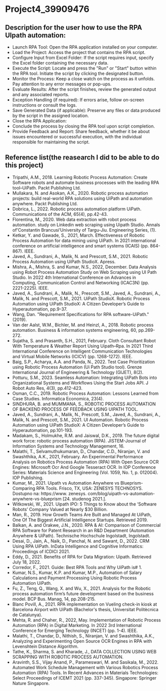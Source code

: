 # Project4_39909476
## Description for the user how to use the RPA UIpath automation:  
- Launch RPA Tool: Open the RPA application installed on your computer.
- Load the Project: Access the project that contains the RPA script.
- Configure Input from Excel Folder: If the script requires input, specify the Excel folder containing the necessary data.
- Execute the Script: Locate and press the "Run" or "Start" button within the RPA tool. Initiate the script by clicking the designated button.
- Monitor the Process: Keep a close watch on the process as it unfolds. Pay attention to any error messages or pop-ups.
- Evaluate Results: After the script finishes, review the generated output and any associated reports.
- Exception Handling (if required): If errors arise, follow on-screen instructions or consult the logs.
- Save Generated Data (if applicable): Preserve any files or data produced by the script in the assigned location.
- Close the RPA Application:
- Conclude the process by closing the RPA tool upon script completion.
- Provide Feedback and Report: Share feedback, whether it be about issues encountered or successful execution, with the individual responsible for maintaining the script.

## Reference list(the reasearch I did to be able to do this project)
- Tripathi, A.M., 2018. Learning Robotic Process Automation: Create Software robots and automate business processes with the leading RPA tool–UiPath. Packt Publishing Ltd.
- Mullakara, N. and Asokan, A.K., 2020. Robotic process automation projects: build real-world RPA solutions using UiPath and automation anywhere. Packt Publishing Ltd.
- Dobrica, L., 2022. Robotic process automation platform UiPath. Communications of the ACM, 65(4), pp.42-43.
- Florentina, M., 2020. Web data extraction with robot process automation. study on Linkedin web scraping using Uipath Studio. Annals of'Constantin Brancusi’University of Targu-Jiu. Engineering Series, (1).
- Ketkar, Y. and Gawade, S., 2021, March. Effectiveness of Robotic Process Automation for data mining using UiPath. In 2021 international conference on artificial intelligence and smart systems (ICAIS) (pp. 864-867). IEEE.
- Javed, A., Sundrani, A., Malik, N. and Prescott, S.M., 2021. Robotic Process Automation using UiPath StudioX. Apress.
- Mishra, A., Mishra, S. and Kumar, N.S., 2022, December. Data Analysis using Robot Process Automation Study on Web Scraping using UI Path Studio. In 2022 4th International Conference on Advances in Computing, Communication Control and Networking (ICAC3N) (pp. 2221-2225). IEEE.
- Javed, A., Sundrani, A., Malik, N., Prescott, S.M., Javed, A., Sundrani, A., Malik, N. and Prescott, S.M., 2021. UiPath StudioX. Robotic Process Automation using UiPath StudioX: A Citizen Developer’s Guide to Hyperautomation, pp.9-37.
- Wang, Dan. "Requirement Specifications for RPA software-UiPath." (2019).
- Van der Aalst, W.M., Bichler, M. and Heinzl, A., 2018. Robotic process automation. Business & information systems engineering, 60, pp.269-272.
- Sujatha, S. and Prasanth, S.H., 2021, February. Cloth Consultant Robot With Temperature & Weather Report Using Uipath–Rpa. In 2021 Third International Conference on Intelligent Communication Technologies and Virtual Mobile Networks (ICICV) (pp. 1268-1272). IEEE.
- Baig, S.P., Acharya, A.A. and Panda, N., 2022. Test Case Prioritization using Robotic Process Automation (Ui Path Studio tool). Grenze International Journal of Engineering & Technology (GIJET), 8(2).
- Potturu, S.M., 2023. Seamless Automation: Integrating UiPath Bots into Organizational Systems and Workflows Using the Start Jobs API. J Robot Auto Res, 4(3), pp.412-423.
- Osman, C.C., 2019. Robotic Process Automation: Lessons Learned from Case Studies. Informatica Economica, 23(4).
- SINDHURA, B. and MUMMANA, S., ROBOTIC PROCESS AUTOMATION OF BACKEND PROCESS OF FEEDBACK USING UIPATH TOOL.
- Javed, A., Sundrani, A., Malik, N., Prescott, S.M., Javed, A., Sundrani, A., Malik, N. and Prescott, S.M., 2021. UI Automation. Robotic Process Automation using UiPath StudioX: A Citizen Developer’s Guide to Hyperautomation, pp.101-193.
- Madakam, S., Holmukhe, R.M. and Jaiswal, D.K., 2019. The future digital work force: robotic process automation (RPA). JISTEM-Journal of Information Systems and Technology Management, 16.
- Malathi, T., Selvamuthukumaran, D., Chandar, C.D., Niranjan, V. and Swashthika, A.K., 2021, February. An Experimental Performance Analysis on Robotics Process Automation (RPA) With Open Source OCR Engines: Microsoft Ocr And Google Tesseract OCR. In IOP Conference Series: Materials Science and Engineering (Vol. 1059, No. 1, p. 012004). IOP Publishing.
- Kumar, M., 2021. Uipath vs Automation Anywhere vs Blueprism-Comparing RPA Tools. Frisco, TX, USA: ZENESYS TECHNOSYS. Dostupno na: https://www. zenesys. com/blog/uipath-vs-automation-anywhere-vs-blueprism [24. studenog 2021.].
- Witkowski, W., 2021. Uipath IPO: 5 Things to Know about the ‘Software Robots’ Company Valued at Nearly $30 Billion.
- Man, R., 2019. How Growth Teams Are Built and Managed At UiPath, One Of The Biggest Artificial Intelligence Startups. Retrieved 2019.
- Balkan, A. and Orakwe, J.N., 2020. RPA & AI: Comparison of Commercial RPA Software for Patent Research in an R&D Department (Automation Anywhere & UiPath). Technische Hochschule Ingolstadt, Ingolstadt.
- Desai, D., Jain, A., Naik, D., Panchal, N. and Sawant, D., 2022. CRM Using RPA UiPath. InData Intelligence and Cognitive Informatics: Proceedings of ICDICI 2021.
- Eddy, D., 2021. Benefits of RPA for Data Migration: Uipath. Retrieved July 18, 2022.
- Corredor, F., 2021. Guide: Best RPA Tools and Why UiPath is# 1.
- Kumar, N.S., Kumar, K.P. and Kumar, M.P., Automation of Salary Calculations and Payment Processing Using Robotic Process Automation UiPath.
- Fu, Z., Teng, Q., Wang, X. and Wu, X., 2021. Analysis for the Robotic process automation firm’s future development based on the business model. BCP Bus. Manag, 14, pp.208-215.
- Blanc Povill, A., 2021. RPA implementation on Vueling check-in kiosk at Barcelona Airport with UiPath (Bachelor's thesis, Universitat Politècnica de Catalunya).
- Mehta, R. and Chaher, R., 2022, May. Implementation of Robotic Process Automation (RPA) in Digital Marketing. In 2022 3rd International Conference for Emerging Technology (INCET) (pp. 1-4). IEEE.
- Malathi, T., Chandar, D., Nithish, S., Niranjan, V. and Swashthika, A.K., Analyzing and Experimenting Open Source OCR Engines in RPA with Levenshtein Distance Algorithm.
- Tathe, K., Sharma, S. and Kharade, J., DATA COLLECTION USING WEB SCRAPPING WITH ROBOTIC PROCESS AUTOMATION.
- Aravinth, S.S., Vijay Anand, P., Parameswari, M. and Sasikala, M., 2022. Automated Work Schedule Management with Various Robotics Process Automation (RPA) Tools. In Recent Advances in Materials Technologies: Select Proceedings of ICEMT 2021 (pp. 337-345). Singapore: Springer Nature Singapore.
